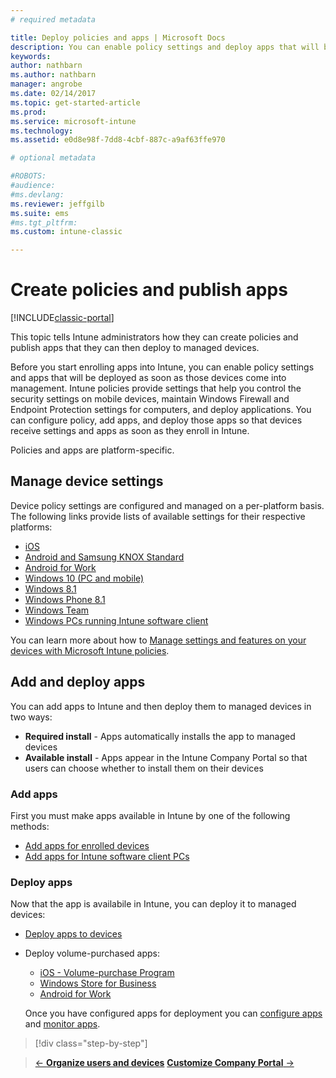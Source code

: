 ```yaml
---
# required metadata

title: Deploy policies and apps | Microsoft Docs
description: You can enable policy settings and deploy apps that will be applied as soon as devices are enrolled into management.
keywords:
author: nathbarnms.author: nathbarn
manager: angrobe
ms.date: 02/14/2017
ms.topic: get-started-article
ms.prod:
ms.service: microsoft-intune
ms.technology:
ms.assetid: e0d8e98f-7dd8-4cbf-887c-a9af63ffe970

# optional metadata

#ROBOTS:
#audience:
#ms.devlang:
ms.reviewer: jeffgilb
ms.suite: ems
#ms.tgt_pltfrm:
ms.custom: intune-classic

---
```


# Create policies and publish apps

[!INCLUDE[classic-portal](../includes/classic-portal.md)]

This topic tells Intune administrators how they can create policies and publish apps that they can then deploy to managed devices.

Before you start enrolling apps into Intune, you can enable policy settings and apps that will be deployed as soon as those devices come into management. Intune policies provide settings that help you control the security settings on mobile devices, maintain Windows Firewall and Endpoint Protection settings for computers, and deploy applications. You can configure policy, add apps, and deploy those apps so that devices receive settings and apps as soon as they enroll in Intune.

Policies and apps are platform-specific.

## Manage device settings

 Device policy settings are configured and managed on a per-platform basis. The following links provide lists of available settings for their respective platforms:

- [iOS](https://docs.microsoft.com/intune/deploy-use/ios-policy-settings-in-microsoft-intune)
- [Android and Samsung KNOX Standard](https://docs.microsoft.com/intune/deploy-use/android-policy-settings-in-microsoft-intune)
- [Android for Work](https://docs.microsoft.com/intune/deploy-use/android-for-work-policy-settings-in-microsoft-intune)
- [Windows 10 (PC and mobile)](https://docs.microsoft.com/intune/deploy-use/windows-10-policy-settings-in-microsoft-intune)
- [Windows 8.1](https://docs.microsoft.com/intune/deploy-use/windows-configuration-policy-settings-in-microsoft-intune)
- [Windows Phone 8.1](https://docs.microsoft.com/intune/deploy-use/windows-phone-8-1-policy-settings-in-microsoft-intune)
- [Windows Team](https://docs.microsoft.com/intune/deploy-use/windows-team-configuration-policy-settings-in-microsoft-intune)
- [Windows PCs running Intune software client](https://docs.microsoft.com/intune/deploy-use/policies-to-protect-windows-pcs-in-microsoft-intune)

You can learn more about how to [Manage settings and features on your devices with Microsoft Intune policies](https://docs.microsoft.com/intune/deploy-use/manage-settings-and-features-on-your-devices-with-microsoft-intune-policies).

## Add and deploy apps

You can add apps to Intune and then deploy them to managed devices in two ways:
- **Required install** - Apps automatically installs the app to managed devices
- **Available install** - Apps appear in the Intune Company Portal so that users can choose whether to install them on their devices

### Add apps

First you must make apps available in Intune by one of the following methods:
- [Add apps for enrolled devices](https://docs.microsoft.com/intune/deploy-use/add-apps-for-mobile-devices-in-microsoft-intune)
- [Add apps for Intune software client PCs](https://docs.microsoft.com/intune/deploy-use/add-apps-for-windows-pcs-in-microsoft-intune)

### Deploy apps

Now that the app is availabile in Intune, you can deploy it to managed devices:
- [Deploy apps to devices](https://docs.microsoft.com/intune/deploy-use/deploy-use/deploy-apps-in-microsoft-intune)
- Deploy volume-purchased apps:
	- [iOS - Volume-purchase Program](https://docs.microsoft.com/intune/deploy-use/manage-ios-apps-you-purchased-through-a-volume-purchase-program-with-microsoft-intune)
	- [Windows Store for Business](https://docs.microsoft.com/intune/deploy-use/manage-apps-you-purchased-from-the-windows-store-for-business-with-microsoft-intune)
	- [Android for Work](https://docs.microsoft.com/en-us/Intune/deploy-use/android-for-work-apps)

	Once you have configured apps for deployment you can [configure apps](https://docs.microsoft.com/intune/deploy-use/update-apps-using-microsoft-intune) and [monitor apps](https://docs.microsoft.com/intune/deploy-use/monitor-apps-in-microsoft-intune).

>[!div class="step-by-step"]

>[&larr; **Organize users and devices**](.\start-with-a-paid-subscription-to-microsoft-intune-step-5.md)       [**Customize Company Portal** &rarr;](.\start-with-a-paid-subscription-to-microsoft-intune-step-7.md)  
